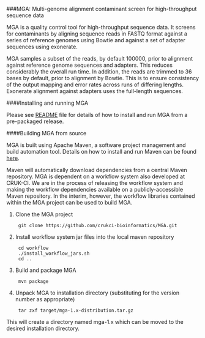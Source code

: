 ###MGA: Multi-genome alignment contaminant screen for high-throughput sequence data

MGA is a quality control tool for high-throughput sequence data. It screens for
contaminants by aligning sequence reads in FASTQ format against a series of
reference genomes using Bowtie and against a set of adapter sequences using
exonerate.

MGA samples a subset of the reads, by default 100000, prior to alignment against
reference genome sequences and adapters. This reduces considerably the overall run
time. In addition, the reads are trimmed to 36 bases by default, prior to alignment
by Bowtie. This is to ensure consistency of the output mapping and error rates across
runs of differing lengths. Exonerate alignment against adapters uses the full-length
sequences.

####Installing and running MGA

Please see [README](README) file for details of how to install and run MGA from
a pre-packaged release.

####Building MGA from source

MGA is built using Apache Maven, a software project management and build
automation tool. Details on how to install and run Maven can be found
[here](http://maven.apache.org).

Maven will automatically download dependencies from a central Maven repository. 
MGA is dependent on a workflow system also developed at CRUK-CI. We are in the
process of releasing the workflow system and making the workflow dependencies
available on a publicly-accessible Maven repository. In the interim, however,
the workflow libraries contained within the MGA project can be used to build
MGA.

1. Clone the MGA project

        git clone https://github.com/crukci-bioinformatics/MGA.git

2. Install workflow system jar files into the local maven repository

        cd workflow
        ./install_workflow_jars.sh
        cd ..

3. Build and package MGA

        mvn package

4. Unpack MGA to installation directory (substituting for the version number as appropriate)

        tar zxf target/mga-1.x-distribution.tar.gz

This will create a directory named mga-1.x which can be moved to the desired
installation directory.

